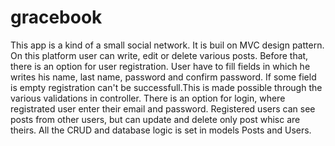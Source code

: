 # gracebook
This app is a kind of a small social network. It is buil on MVC design pattern.
On this platform user can write, edit or delete various posts.
Before that, there is an option for user registration. User have to fill fields in which he writes his name, last name, password and confirm password. If some field is empty registration can't be successfull.This is made possible through the various validations in controller. There is an option for login, where registrated user enter their email and password.
Registered users can see posts from other users, but can update and delete only post whisc are theirs. All the CRUD and database logic is set in models Posts and Users. 
